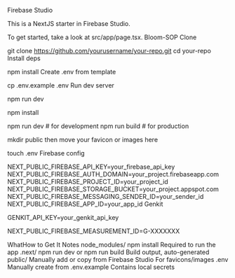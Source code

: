 Firebase Studio

This is a NextJS starter in Firebase Studio.

To get started, take a look at src/app/page.tsx. Bloom-SOP Clone

git clone https://github.com/yourusername/your-repo.git cd your-repo Install deps

npm install Create .env from template

cp .env.example .env Run dev server

npm run dev

npm install

npm run dev # for development npm run build # for production

mkdir public then move your favicon or images here

touch .env Firebase config

NEXT_PUBLIC_FIREBASE_API_KEY=your_firebase_api_key NEXT_PUBLIC_FIREBASE_AUTH_DOMAIN=your_project.firebaseapp.com NEXT_PUBLIC_FIREBASE_PROJECT_ID=your_project_id NEXT_PUBLIC_FIREBASE_STORAGE_BUCKET=your_project.appspot.com NEXT_PUBLIC_FIREBASE_MESSAGING_SENDER_ID=your_sender_id NEXT_PUBLIC_FIREBASE_APP_ID=your_app_id Genkit

GENKIT_API_KEY=your_genkit_api_key

NEXT_PUBLIC_FIREBASE_MEASUREMENT_ID=G-XXXXXXX

WhatHow to Get It Notes node_modules/ npm install Required to run the app .next/ npm run dev or npm run build Build output, auto-generated public/ Manually add or copy from Firebase Studio For favicons/images .env Manually create from .env.example Contains local secrets
